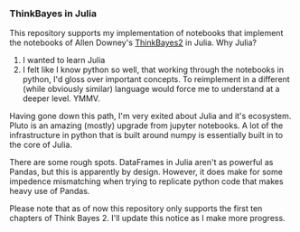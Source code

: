 ### ThinkBayes in Julia

This repository supports my implementation of notebooks that implement the notebooks of Allen Downey's [ThinkBayes2](http://allendowney.github.io/ThinkBayes2/index.html) in Julia. Why Julia? 
1. I wanted to learn Julia
2. I felt like I know python so well, that working through the notebooks in python, I'd gloss over important concepts. To reimplement in a different (while obviously similar) language would force me to understand at a deeper level. YMMV.

Having gone down this path, I'm very exited about Julia and it's ecosystem. Pluto is an amazing (mostly) upgrade from jupyter notebooks. A lot of the infrastructure in python that is built around numpy is essentially built in to the core of Julia.

There are some rough spots. DataFrames in Julia aren't as powerful as Pandas, but this is apparently by design. However, it does make for some impedence mismatching when trying to replicate python code that makes heavy use of Pandas.

Please note that as of now this repository only supports the first ten chapters of Think Bayes 2. I'll update this notice as I make more progress.
